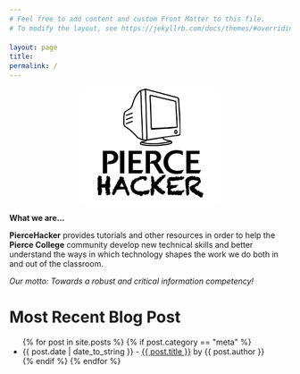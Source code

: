 ```yaml
---
# Feel free to add content and custom Front Matter to this file.
# To modify the layout, see https://jekyllrb.com/docs/themes/#overriding-theme-defaults

layout: page
title:
permalink: /
---
```



<img src="assets/logo.png" alt="Pierce College Logo" style="display: block;margin-left: auto;margin-right: auto;width: 50%;">

**What we are...**

**PierceHacker** provides tutorials and other resources in order to help the **Pierce College** community develop new technical skills and better understand the ways in which technology shapes the work we do both in and out of the classroom. 

*Our motto: Towards a robust and critical information competency!*

# Most Recent Blog Post

<div id="posts">
  <ul>
    {% for post in site.posts %}
	{% if post.category == "meta" %}
      <li><span>{{ post.date | date_to_string }}</span> - <a href="{{ site.baseurl }}{{ post.url }}">{{ post.title }}</a> by <span class="italic">{{ post.author }}</span></li>
	{% endif %}    
{% endfor %}
  </ul>
</div>
